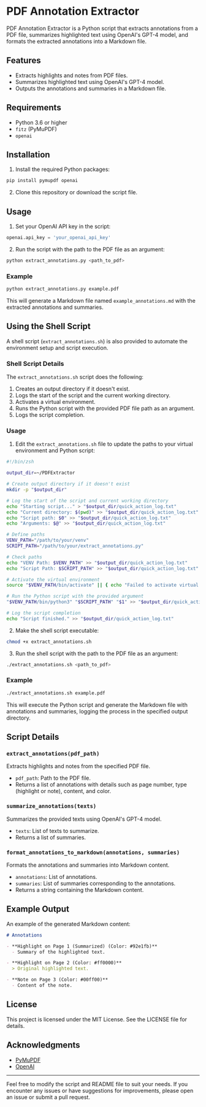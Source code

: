 # PDF Annotation Extractor

PDF Annotation Extractor is a Python script that extracts annotations from a PDF file, summarizes highlighted text using OpenAI's GPT-4 model, and formats the extracted annotations into a Markdown file.

## Features

- Extracts highlights and notes from PDF files.
- Summarizes highlighted text using OpenAI's GPT-4 model.
- Outputs the annotations and summaries in a Markdown file.

## Requirements

- Python 3.6 or higher
- `fitz` (PyMuPDF)
- `openai`

## Installation

1. Install the required Python packages:

```bash
pip install pymupdf openai
```

2. Clone this repository or download the script file.

## Usage

1. Set your OpenAI API key in the script:

```python
openai.api_key = 'your_openai_api_key'
```

2. Run the script with the path to the PDF file as an argument:

```bash
python extract_annotations.py <path_to_pdf>
```

### Example

```bash
python extract_annotations.py example.pdf
```

This will generate a Markdown file named `example_annotations.md` with the extracted annotations and summaries.

## Using the Shell Script

A shell script (`extract_annotations.sh`) is also provided to automate the environment setup and script execution.

### Shell Script Details

The `extract_annotations.sh` script does the following:

1. Creates an output directory if it doesn't exist.
2. Logs the start of the script and the current working directory.
3. Activates a virtual environment.
4. Runs the Python script with the provided PDF file path as an argument.
5. Logs the script completion.

### Usage

1. Edit the `extract_annotations.sh` file to update the paths to your virtual environment and Python script:

```sh
#!/bin/zsh

output_dir=~/PDFExtractor

# Create output directory if it doesn't exist
mkdir -p "$output_dir"

# Log the start of the script and current working directory
echo "Starting script..." > "$output_dir/quick_action_log.txt"
echo "Current directory: $(pwd)" >> "$output_dir/quick_action_log.txt"
echo "Script path: $0" >> "$output_dir/quick_action_log.txt"
echo "Arguments: $@" >> "$output_dir/quick_action_log.txt"

# Define paths
VENV_PATH="/path/to/your/venv"
SCRIPT_PATH="/path/to/your/extract_annotations.py"

# Check paths
echo "VENV Path: $VENV_PATH" >> "$output_dir/quick_action_log.txt"
echo "Script Path: $SCRIPT_PATH" >> "$output_dir/quick_action_log.txt"

# Activate the virtual environment
source "$VENV_PATH/bin/activate" || { echo "Failed to activate virtual environment" >> "$output_dir/quick_action_log.txt"; exit 1; }

# Run the Python script with the provided argument
"$VENV_PATH/bin/python3" "$SCRIPT_PATH" "$1" >> "$output_dir/quick_action_log.txt" 2>&1

# Log the script completion
echo "Script finished." >> "$output_dir/quick_action_log.txt"
```

2. Make the shell script executable:

```bash
chmod +x extract_annotations.sh
```

3. Run the shell script with the path to the PDF file as an argument:

```bash
./extract_annotations.sh <path_to_pdf>
```

### Example

```bash
./extract_annotations.sh example.pdf
```

This will execute the Python script and generate the Markdown file with annotations and summaries, logging the process in the specified output directory.

## Script Details

### `extract_annotations(pdf_path)`

Extracts highlights and notes from the specified PDF file.

- `pdf_path`: Path to the PDF file.
- Returns a list of annotations with details such as page number, type (highlight or note), content, and color.

### `summarize_annotations(texts)`

Summarizes the provided texts using OpenAI's GPT-4 model.

- `texts`: List of texts to summarize.
- Returns a list of summaries.

### `format_annotations_to_markdown(annotations, summaries)`

Formats the annotations and summaries into Markdown content.

- `annotations`: List of annotations.
- `summaries`: List of summaries corresponding to the annotations.
- Returns a string containing the Markdown content.

## Example Output

An example of the generated Markdown content:

```markdown
# Annotations

- **Highlight on Page 1 (Summarized) (Color: #92e1fb)**
  - Summary of the highlighted text.

- **Highlight on Page 2 (Color: #ff0000)**
  > Original highlighted text.

- **Note on Page 3 (Color: #00ff00)**
  - Content of the note.
```

## License

This project is licensed under the MIT License. See the LICENSE file for details.

## Acknowledgments

- [PyMuPDF](https://github.com/pymupdf/PyMuPDF)
- [OpenAI](https://www.openai.com)

---

Feel free to modify the script and README file to suit your needs. If you encounter any issues or have suggestions for improvements, please open an issue or submit a pull request.